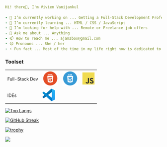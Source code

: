 ```yaml

Hi! there👋, I'm Vivien Vanijankul  

- 🔭 I’m currently working on ... Getting a Full-Stack Development Professional Certificate
- 🌱 I’m currently learning ... HTML / CSS / JavaScript
- 🤔 I’m looking for help with ... Remote or Freelance job offers
- 💬 Ask me about ... Anything
- 📫 How to reach me ... ajamzbox@gmail.com
- 😄 Pronouns ... She / her
- ⚡ Fun fact ... Most of the time in my life right now is dedicated to coding and family!

```

### Toolset

<table>
  <tr>
        <td>Full-Stack Dev</td>
        <td>
          <a href=""><img src="https://github.com/ajamzbox001/ajamzbox001/blob/0306b8676fd41f369252255f848856e9062cf73b/logo-2582748_1280.png" width="50" height="50"/></a>
        </td>
        <td>
          <a href=""><img src="https://github.com/ajamzbox001/ajamzbox001/blob/1d8f9b72eb5c7eacd5b4a6b89f538befbdb68060/logo-2582747_1280.png" width="50" height="50"/></a>
        </td>
        <td>
            <a href=""><img src="https://github.com/devicons/devicon/blob/v2.13.0/icons/javascript/javascript-original.svg" width="40" height="40"/></a>
        </td>
  </tr>
  <tr>
        <td>IDEs</td>
        <td>
            <a href=""><img src="https://github.com/devicons/devicon/blob/v2.13.0/icons/vscode/vscode-original.svg" width="40" height="40"/></a>
        </td>
  </tr>
</table>

[![Top Langs](https://github-readme-stats.vercel.app/api/top-langs/?username=ajamzbox001&layout=compact&theme=dracula)](https://github.com/anuraghazra/github-readme-stats)

[![GitHub Streak](https://streak-stats.demolab.com?user=ajamzbox001&theme=dracula&hide_border=true&border_radius=10)](https://git.io/streak-stats)

[![trophy](https://github-profile-trophy.vercel.app/?username=ajamzbox001&theme=dracula&title=-Issues,-PullRequest,-Reviews)](https://github.com/ryo-ma/github-profile-trophy)

<img src="https://forthebadge.com/images/badges/built-with-love.png" />






